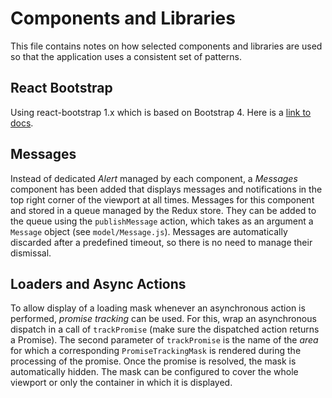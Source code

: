 # Components and Libraries

This file contains notes on how selected components and libraries are used so that the application uses a consistent set of patterns.

## React Bootstrap

Using react-bootstrap 1.x which is based on Bootstrap 4. Here is a [link to docs](https://react-bootstrap-v4.netlify.app/components/alerts).

## Messages

Instead of dedicated _Alert_ managed by each component, a _Messages_ component has been added that displays messages and notifications in the top right
corner of the viewport at all times. Messages for this component and stored in a queue managed by the Redux store. They
can be added to the queue using the `publishMessage` action, which takes as an argument a `Message` object (see `model/Message.js`).
Messages are automatically discarded after a predefined timeout, so there is no need to manage their dismissal.

## Loaders and Async Actions

To allow display of a loading mask whenever an asynchronous action is performed, _promise tracking_ can be used. For this,
wrap an asynchronous dispatch in a call of `trackPromise` (make sure the dispatched action returns a Promise). The second
parameter of `trackPromise` is the name of the _area_ for which a corresponding `PromiseTrackingMask` is rendered during
the processing of the promise. Once the promise is resolved, the mask is automatically hidden. The mask can be configured
to cover the whole viewport or only the container in which it is displayed.
